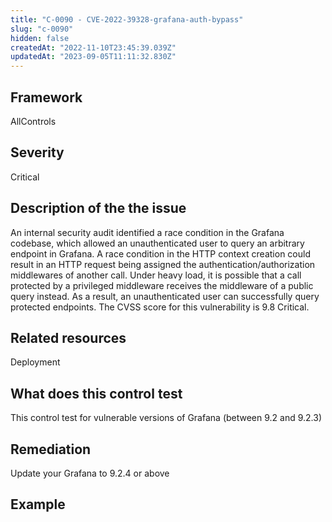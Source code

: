 ```yaml
---
title: "C-0090 - CVE-2022-39328-grafana-auth-bypass"
slug: "c-0090"
hidden: false
createdAt: "2022-11-10T23:45:39.039Z"
updatedAt: "2023-09-05T11:11:32.830Z"
---
```

## Framework
AllControls
## Severity
Critical
## Description of the the issue
An internal security audit identified a race condition in the Grafana codebase, which allowed an unauthenticated user to query an arbitrary endpoint in Grafana. A race condition in the HTTP context creation could result in an HTTP request being assigned the authentication/authorization middlewares of another call. Under heavy load, it is possible that a call protected by a privileged middleware receives the middleware of a public query instead. As a result, an unauthenticated user can successfully query protected endpoints. The CVSS score for this vulnerability is 9.8 Critical.
## Related resources
Deployment
## What does this control test
This control test for vulnerable versions of Grafana (between 9.2 and 9.2.3)
## Remediation
Update your Grafana to 9.2.4 or above
## Example
```

```